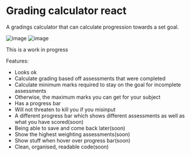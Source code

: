 # Grading calculator react

A gradings calculator that can calculate progression towards a set goal.

![image](https://user-images.githubusercontent.com/58811224/222162039-2bbbdeb8-6351-456c-93bc-2b910a2c34d2.png)
![image](https://user-images.githubusercontent.com/58811224/222162070-074f77c5-22b9-4ce0-b56d-5f415dcaa19f.png)


This is a work in progress

Features:
- Looks ok
- Calculate grading based off assessments that were completed
- Calculate minimum marks required to stay on the goal for incomplete assessments
- Otherwise, the maximum marks you can get for your subject
- Has a progress bar
- Will not threaten to kill you if you misinput
- A different progress bar which shows different assessments as well as what you have scored(soon)
- Being able to save and come back later(soon)
- Show the highest weighting assessments(soon)
- Show stuff when hover over progress bar(soon)
- Clean, organised, readable code(soon)
